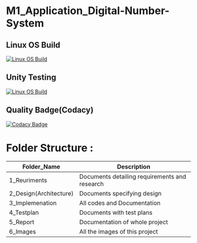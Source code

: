 # M1_Application_Digital-Number-System

## Linux OS Build
[![Linux OS Build](https://github.com/legends07/M1_Application_Digital-Number-System/actions/workflows/linux_c-cpp.yml/badge.svg)](https://github.com/legends07/M1_Application_Digital-Number-System/blob/main/.github/workflows/linux_c-cpp.yml)

## Unity Testing
[![Linux OS Build](https://github.com/legends07/M1_Application_Digital-Number-System/actions/workflows/Unity_Testing.yml/badge.svg)](https://github.com/legends07/M1_Application_Digital-Number-System/blob/main/.github/workflows/Unity_Testing.yml)

## Quality Badge(Codacy)
[![Codacy Badge](https://app.codacy.com/project/badge/Grade/e1205f42607a4dbbb2823dea36bbe860)](https://www.codacy.com/gh/legends07/M1_Application_Digital-Number-System/dashboard?utm_source=github.com&amp;utm_medium=referral&amp;utm_content=legends07/M1_Application_Digital-Number-System&amp;utm_campaign=Badge_Grade)

# Folder Structure :

Folder_Name      |  Description
-----------------|--------------
1_Reuriments     |  Documents detailing requirements and research
2_Design(Architecture)         |  Documents specifying design
3_Implemenation  |  All codes and Documentation
4_Testplan       |  Documents with test plans
  5_Report       |  Documentation of whole project
6_Images         |  All the images of this project
